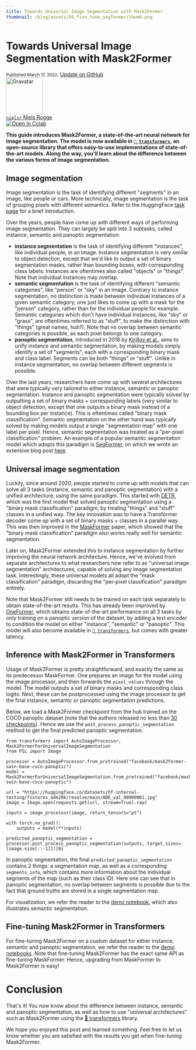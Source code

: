 ```yaml
---
title: Towards Universal Image Segmentation with Mask2Former
thumbnail: /blog/assets/56_fine_tune_segformer/thumb.png
---
```


<h1>
	Towards Universal Image Segmentation with Mask2Former
</h1>

<div class="blog-metadata">
    <small>Published March 17, 2022.</small>
    <a target="_blank" class="btn no-underline text-sm mb-5 font-sans" href="https://github.com/huggingface/blog/blob/main/mask2former.md">
        Update on GitHub
    </a>
</div>

<div class="author-card">
    <a href="/nielsr">
        <img class="avatar avatar-user" src="https://avatars.githubusercontent.com/u/48327001?v=4" width="100" title="Gravatar">
        <div class="bfc">
            <code>nielsr</code>
            <span class="fullname">Niels Rogge</span>
        </div>
    </a>
</div>

<script async defer src="https://unpkg.com/medium-zoom-element@0/dist/medium-zoom-element.min.js"></script>

<a target="_blank" href="https://colab.research.google.com/drive/1MdkavsjGHYcuGyjmsf9wmeAK3WvtYLty?usp=sharing">
    <img src="https://colab.research.google.com/assets/colab-badge.svg" alt="Open In Colab"/>
</a>

**This guide introduces Mask2Former, a state-of-the-art neural network for image segmentation. The model is now available in [`🤗 transformers`](https://huggingface.co/transformers), an open-source library that offers easy-to-use implementations of state-of-the-art models. Along the way, you'll learn about the difference between the various forms of image segmentation.**

## Image segmentation

Image segmentation is the task of identifying different "segments" in an image, like people or cars. More technically, image segmentation is the task of grouping pixels with different semantics. Refer to the HuggingFace [task page](https://huggingface.co/tasks/image-segmentation) for a brief introduction.

Over the years, people have come up with different ways of performing image segmentation. They can largely be split into 3 subtasks, called instance, semantic and panoptic segmentation:

- **instance segmentation** is the task of identifying different "instances", like individual people, in an image. Instance segmentation is very similar to object detection, except that we'd like to output a set of binary segmentation masks, rather than bounding boxes, with corresponding class labels. Instances are oftentimes also called "objects" or "things". Note that individual instances may overlap.
- **semantic segmentation** is the task of identifying different "semantic categories", like "person" or "sky" in an image. Contrary to instance segmentation, no distinction is made between individual instances of a given semantic category; one just likes to come up with a mask for the "person" category, rather than for the individual people for example. Semantic categories which don't have individual instances, like "sky" or "grass", are oftentimes referred to as "stuff", to make the distinction with "things" (great names, huh?). Note that no overlap between semantic categories is possible, as each pixel belongs to one category.
- **panoptic segmentation**, introduced in 2018 by [Kirillov et al.](https://arxiv.org/abs/1801.00868), aims to unify instance and semantic segmentation, by making models simply identify a set of "segments", each with a corresponding binary mask and class label. Segments can be both "things" or "stuff". Unlike in instance segmentation, no overlap between different segments is possible.

Over the last years, researchers have come up with several architectures that were typically very tailored to either instance, semantic or panoptic segmentation. Instance and panoptic segmentation were typically solved by outputting a set of binary masks + corresponding labels (very similar to object detection, except that one outputs a binary mask instead of a bounding box per instance). This is oftentimes called "binary mask classification". Semantic segmentation on the other hand was typically solved by making models output a single "segmentation map" with one label per pixel. Hence, semantic segmentation was treated as a "per-pixel classification" problem. An example of a popular semantic segmentation model which adopts this paradigm is [SegFormer](https://huggingface.co/docs/transformers/model_doc/segformer), on which we wrote an extensive blog post [here](https://huggingface.co/blog/fine-tune-segformer).

## Universal image segmentation

Luckily, since around 2020, people started to come up with models that can solve all 3 tasks (instance, semantic and panoptic segmentation) with a unified architecture, using the same paradigm. This started with [DETR](https://huggingface.co/docs/transformers/model_doc/detr), which was the first model that solved panoptic segmentation using a "binary mask classification" paradigm, by treating "things" and "stuff" classes in a unified way. The key innovation was to have a Transformer decoder come up with a set of binary masks + classes in a parallel way. This was then improved in the [MaskFormer](https://huggingface.co/docs/transformers/model_doc/maskformer) paper, which showed that the "binary mask classification" paradigm also works really well for semantic segmentation.

Later on, Mask2Former extended this to instance segmentation by further improving the neural network architecture. Hence, we've evolved from separate architectures to what researchers now refer to as "universal image segmentation" architectures, capable of solving any image segmentation task. Interestingly, these universal models all adopt the "mask classification" paradigm, discarding the "per-pixel classification" paradigm entirely.

Note that Mask2Former still needs to be trained on each task separately to obtain state-of-the-art results. This has already been improved by [OneFormer](https://arxiv.org/abs/2211.06220), which obtains state-of-the-art performance on all 3 tasks by only training on a panoptic version of the dataset, by adding a text encoder to condition the model on either "instance", "semantic" or "panoptic". This model will also become available in [`🤗 transformers`](https://huggingface.co/transformers), but comes with greater latency.

## Inference with Mask2Former in Transformers

Usage of Mask2Former is pretty straightforward, and exactly the same as its predecessor MaskFormer. One prepares an image for the model using the image processor, and then forwards the `pixel_values` through the model. The model outputs a set of binary masks and corresponding class logits. Next, these can be postprocessed using the image processor to get the final instance, semantic or panoptic segmentation predictions.

Below, we load a Mask2Former checkpoint from the hub trained on the COCO panoptic dataset (note that the authors released no less than [30 checkpoints](https://huggingface.co/models?other=mask2former)). Hence we use the `post_process_panoptic_segmentation` method to get the final predicted panoptic segmentation.

```
from transformers import AutoImageProcessor, Mask2FormerForUniversalImageSegmentation
from PIL import Image

processor = AutoImageProcessor.from_pretrained("facebook/mask2former-swin-base-coco-panoptic")
model = Mask2FormerForUniversalImageSegmentation.from_pretrained("facebook/mask2former-swin-base-coco-panoptic")

url = "https://huggingface.co/datasets/hf-internal-testing/fixtures_ade20k/resolve/main/ADE_val_00000001.jpg"
image = Image.open(requests.get(url, stream=True).raw)

inputs = image_processor(image, return_tensors="pt")

with torch.no_grad():
    outputs = model(**inputs)

predicted_panoptic_segmentation = processor.post_process_panoptic_segmentation(outputs, target_sizes=[image.size[::-1]])[0]
```

In panoptic segmentation, the final `predicted_panoptic_segmentation` contains 2 things: a segmentation map, as well as a corresponding `segments_info`, which contains more information about the individual segments of the map (such as their class ID). Here one can see that in panoptic segmentation, no overlap between segments is possible due to the fact that ground truths are stored in a single segmentation map.

For visualization, we refer the reader to the [demo notebook](https://github.com/NielsRogge/Transformers-Tutorials/blob/master/Mask2Former/Inference_with_Mask2Former.ipynb), which also illustrates semantic segmentation.

## Fine-tuning Mask2Former in Transformers

For fine-tuning Mask2Former on a custom dataset for either instance, semantic and panoptic segmentation, we refer the reader to the [demo notebooks](https://github.com/NielsRogge/Transformers-Tutorials/tree/master/Mask2Former). Note that fine-tuning Mask2Former has the exact same API as fine-tuning MaskFormer. Hence, upgrading from MaskFormer to Mask2Former is easy!

# Conclusion

That's it! You now know about the difference between instance, semantic and panoptic segmentation, as well as how to use "universal architectures" such as Mask2Former using the [🤗 transformers](https://huggingface.co/transformers) library.

We hope you enjoyed this post and learned something. Feel free to let us know whether you are satisfied with the results you get when fine-tuning Mask2Former.